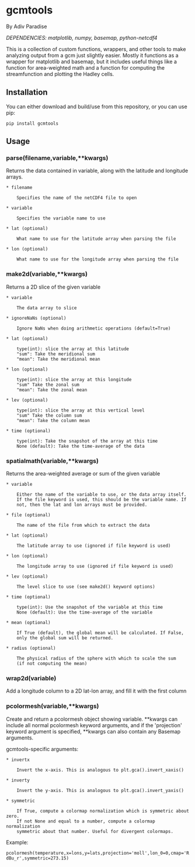 # gcmtools

By Adiv Paradise

_DEPENDENCIES: matplotlib, numpy, basemap, python-netcdf4_

This is a collection of custom functions, wrappers, and other tools to make analyzing 
output from a gcm just slightly easier. Mostly it functions as a wrapper for matplotlib
and basemap, but it includes useful things like a function for area-weighted math and a
function for computing the streamfunction and plotting the Hadley cells.

## Installation

You can either download and build/use from this repository, or you can use pip:

``pip install gcmtools``


## Usage

### parse(filename,variable,**kwargs)
 
Returns the data contained in variable, along with the latitude and longitude arrays.
 
    * filename
    
        Specifies the name of the netCDF4 file to open
        
    * variable
    
        Specifies the variable name to use
        
    * lat (optional)
    
        What name to use for the latitude array when parsing the file
        
    * lon (optional)
    
        What name to use for the longitude array when parsing the file
    
    
### make2d(variable,**kwargs)

Returns a 2D slice of the given variable
    
    * variable
    
        The data array to slice
        
    * ignoreNaNs (optional)
    
        Ignore NaNs when doing arithmetic operations (default=True)
        
    * lat (optional)
    
        type(int): slice the array at this latitude
        "sum": Take the meridional sum
        "mean": Take the meridional mean
        
    * lon (optional)
    
        type(int): slice the array at this longitude
        "sum" Take the zonal sum
        "mean": Take the zonal mean
        
    * lev (optional)
    
        type(int): slice the array at this vertical level
        "sum" Take the column sum
        "mean": Take the column mean
        
    * time (optional)
    
        type(int): Take the snapshot of the array at this time
        None (default): Take the time-average of the data
            

### spatialmath(variable,**kwargs)
    
Returns the area-weighted average or sum of the given variable
    
    * variable
    
        Either the name of the variable to use, or the data array itself.
        If the file keyword is used, this should be the variable name. If
        not, then the lat and lon arrays must be provided.
        
    * file (optional)
    
        The name of the file from which to extract the data
        
    * lat (optional)
    
        The latitude array to use (ignored if file keyword is used)
        
    * lon (optional)
    
        The longitude array to use (ignored if file keyword is used)
        
    * lev (optional)
    
        The level slice to use (see make2d() keyword options)
        
    * time (optional)
    
        type(int): Use the snapshot of the variable at this time
        None (default): Use the time-average of the variable
        
    * mean (optional)
    
        If True (default), the global mean will be calculated. If False,
        only the global sum will be returned.
        
    * radius (optional)
    
        The physical radius of the sphere with which to scale the sum 
        (if not computing the mean)

            
### wrap2d(variable)

Add a longitude column to a 2D lat-lon array, and fill it with the first column
    

### pcolormesh(variable,**kwargs)
    
Create and return a pcolormesh object showing variable. **kwargs can include all
normal pcolormesh keyword arguments, and if the 'projection' keyword argument is
specified, **kwargs can also contain any Basemap arguments.
    
gcmtools-specific arguments:
    
    * invertx
    
        Invert the x-axis. This is analogous to plt.gca().invert_xaxis()
        
    * inverty
    
        Invert the y-axis. This is analogous to plt.gca().invert_yaxis()
        
    * symmetric
    
        If True, compute a colormap normalization which is symmetric about zero.
        If not None and equal to a number, compute a colormap normalization 
        symmetric about that number. Useful for divergent colormaps.
    
Example:

``pcolormesh(temperature,x=lons,y=lats,projection='moll',lon_0=0,cmap='RdBu_r',symmetric=273.15)``
